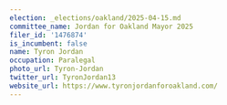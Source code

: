 ```yaml
---
election: _elections/oakland/2025-04-15.md
committee_name: Jordan for Oakland Mayor 2025
filer_id: '1476874'
is_incumbent: false
name: Tyron Jordan
occupation: Paralegal
photo_url: Tyron-Jordan
twitter_url: TyronJordan13
website_url: https://www.tyronjordanforoakland.com/
---
```

